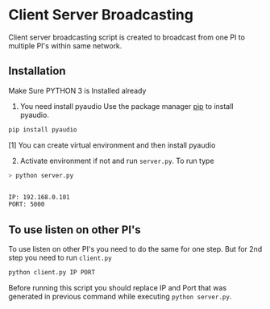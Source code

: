 # Client Server Broadcasting

Client server broadcasting script is created to broadcast from one PI to multiple PI's within same network.

## Installation
Make Sure PYTHON 3 is Installed already
1. You need install pyaudio
Use the package manager [pip](https://pip.pypa.io/en/stable/) to install pyaudio.

```bash
pip install pyaudio
```

[1] You can create virtual environment and then install pyaudio

2. Activate environment if not and run `server.py`. To run type

```bash
> python server.py


IP: 192.168.0.101
PORT: 5000

```

## To use listen on other PI's
To use listen on other PI's you need to do the same for one step. But for 2nd step you need to run `client.py`

```bash
python client.py IP PORT
```
Before running this script you should replace IP and Port that was generated in previous command while executing `python server.py`.